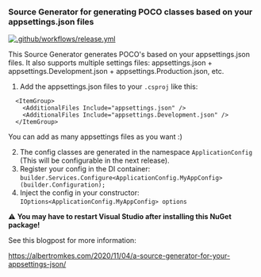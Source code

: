 ### Source Generator for generating POCO classes based on your appsettings.json files ###

[![.github/workflows/release.yml](https://github.com/albertromkes/config-poco-generator/actions/workflows/release.yml/badge.svg)](https://github.com/albertromkes/config-poco-generator/actions/workflows/release.yml)

This Source Generator generates POCO's based on your appsettings.json files. It also supports multiple settings files: appsettings.json + appsettings.Development.json + appsettings.Production.json, etc.

1) Add the appsettings.json files to your `.csproj` like this: 

```
  <ItemGroup>
    <AdditionalFiles Include="appsettings.json" />
    <AdditionalFiles Include="appsettings.Development.json" />
  </ItemGroup>
```

You can add as many appsettings files as you want :)

2) The config classes are generated in the namespace `ApplicationConfig` (This will be configurable in the next release).
3) Register your config in the DI container: `builder.Services.Configure<ApplicationConfig.MyAppConfig>(builder.Configuration);`
4) Inject the config in your constructor: `IOptions<ApplicationConfig.MyAppConfig> options`

:warning: **You  may have to restart Visual Studio after installing this NuGet package!**

See this blogpost for more information:

https://albertromkes.com/2020/11/04/a-source-generator-for-your-appsettings-json/
